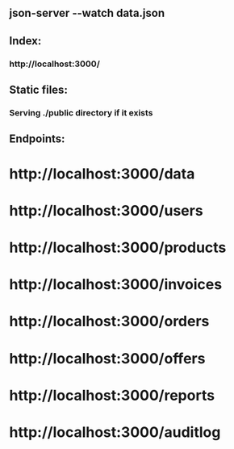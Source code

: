 ## json-server --watch data.json


## Index:
### http://localhost:3000/

## Static files:
### Serving ./public directory if it exists

## Endpoints:

# http://localhost:3000/data
# http://localhost:3000/users
# http://localhost:3000/products
# http://localhost:3000/invoices
# http://localhost:3000/orders
# http://localhost:3000/offers
# http://localhost:3000/reports
# http://localhost:3000/auditlog


